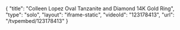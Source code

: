 {
    "title": "Colleen Lopez Oval Tanzanite and Diamond 14K Gold Ring",
    "type": "solo",
    "layout": "iframe-static",
    "videoId": "123178413",
    "url": "\/tvpembed\/123178413"
}